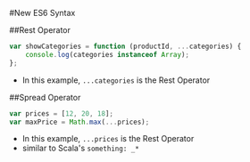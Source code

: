 #New ES6 Syntax

##Rest Operator

```javascript
var showCategories = function (productId, ...categories) {
    console.log(categories instanceof Array);
};
```
 - In this example, `...categories` is the Rest Operator
 
##Spread Operator

```javascript
var prices = [12, 20, 18];
var maxPrice = Math.max(...prices);
```
- In this example, `...prices` is the Rest Operator
- similar to Scala's `something: _*`
